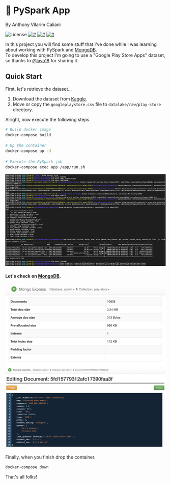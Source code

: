 # 🐍️ PySpark App
By Anthony Vilarim Caliani

![License](https://img.shields.io/github/license/avcaliani/aws-app?logo=apache&color=lightseagreen) [![#](https://img.shields.io/badge/open--jdk-1.8.x-red.svg)](#) [![#](https://img.shields.io/badge/python-3.9.x-yellow.svg)](#) [![#](https://img.shields.io/badge/apache--spark-3.0.0-darkorange.svg)](#)

In this project you will find some stuff that I've done while I was learning about working with PySpark and [MongoDB](https://docs.mongodb.com/spark-connector/master/python-api).  
To develop this project I'm going to use a "Google Play Store Apps" dataset, so thanks to [@lava18](https://www.kaggle.com/lava18) for sharing it.


## Quick Start

First, let's retrieve the dataset...
1. Download the dataset from [Kaggle](https://www.kaggle.com/lava18/google-play-store-apps).  
2. Move or copy the `googleplaystore.csv` file to `datalake/raw/play-store` directory.

Alright, now execute the following steps.
```bash
# Build docker image
docker-compose build

# Up the container
docker-compose up -d

# Execute the PySpark job
docker-compose exec app /app/run.sh
```

![#output](.docs/output.png)

#### Let's check on [MongoDB](http://localhost:8081/db/admin/play-store).

![#mongo](.docs/output-mongo.png)
![#mongo-rec](.docs/output-mongo-rec.png)


Finally, when you finish drop the container.
```bash
docker-compose down
```

That's all folks!
